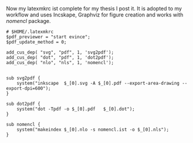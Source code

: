<!--
.. title: latexmk workflow
.. date: 2012/05/21 16:05:00
.. slug:
-->

Now my latexmkrc ist complete for my thesis I post it. 
It is adopted to my workflow and uses Incskape, Graphviz for figure creation and works with *nomencl* package.


    
	# $HOME/.latexmkrc 
	$pdf_previewer = "start evince";
	$pdf_update_method = 0;

	add_cus_dep( "svg", "pdf", 1, 'svg2pdf');
	add_cus_dep( "dot", "pdf", 1, 'dot2pdf');
	add_cus_dep( "nlo", "nls", 1, 'nomencl');


	sub svg2pdf {
	    system("inkscape  $_[0].svg -A $_[0].pdf --export-area-drawing --export-dpi=600");
	}

	sub dot2pdf {
	    system("dot -Tpdf -o $_[0].pdf   $_[0].dot");
	}

	sub nomencl {
	    system("makeindex $_[0].nlo -s nomencl.ist -o $_[0].nls");
	}


